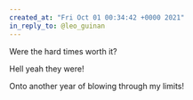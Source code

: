 ```yaml
---
created_at: "Fri Oct 01 00:34:42 +0000 2021"
in_reply_to: @leo_guinan
---
```


Were the hard times worth it?

Hell yeah they were!

Onto another year of blowing through my limits!